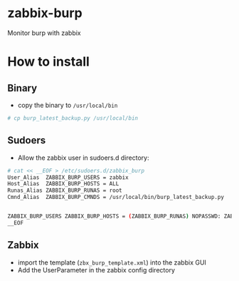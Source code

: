 # zabbix-burp

Monitor burp with zabbix

How to install
==============

Binary
------
- copy the binary to `/usr/local/bin`

```bash
# cp burp_latest_backup.py /usr/local/bin
```

Sudoers
-------
- Allow the zabbix user in sudoers.d directory:

```bash
# cat << __EOF > /etc/sudoers.d/zabbix_burp
User_Alias  ZABBIX_BURP_USERS = zabbix
Host_Alias  ZABBIX_BURP_HOSTS = ALL
Runas_Alias ZABBIX_BURP_RUNAS = root
Cmnd_Alias  ZABBIX_BURP_CMNDS = /usr/local/bin/burp_latest_backup.py


ZABBIX_BURP_USERS ZABBIX_BURP_HOSTS = (ZABBIX_BURP_RUNAS) NOPASSWD: ZABBIX_BURP_CMNDS
__EOF
```

Zabbix
------

- import the template (`zbx_burp_template.xml`) into the zabbix GUI
- Add the UserParameter in the zabbix config directory
